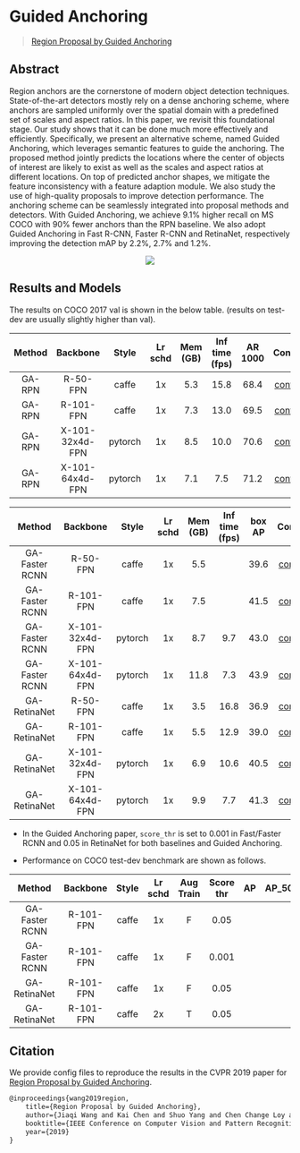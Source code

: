 # Guided Anchoring

> [Region Proposal by Guided Anchoring](https://arxiv.org/abs/1901.03278)

<!-- [ALGORITHM] -->

## Abstract

Region anchors are the cornerstone of modern object detection techniques. State-of-the-art detectors mostly rely on a dense anchoring scheme, where anchors are sampled uniformly over the spatial domain with a predefined set of scales and aspect ratios. In this paper, we revisit this foundational stage. Our study shows that it can be done much more effectively and efficiently. Specifically, we present an alternative scheme, named Guided Anchoring, which leverages semantic features to guide the anchoring. The proposed method jointly predicts the locations where the center of objects of interest are likely to exist as well as the scales and aspect ratios at different locations. On top of predicted anchor shapes, we mitigate the feature inconsistency with a feature adaption module. We also study the use of high-quality proposals to improve detection performance. The anchoring scheme can be seamlessly integrated into proposal methods and detectors. With Guided Anchoring, we achieve 9.1% higher recall on MS COCO with 90% fewer anchors than the RPN baseline. We also adopt Guided Anchoring in Fast R-CNN, Faster R-CNN and RetinaNet, respectively improving the detection mAP by 2.2%, 2.7% and 1.2%.

<div align=center>
<img src="https://user-images.githubusercontent.com/40661020/143891529-4c178948-c3fd-4543-ae6e-bb2aa3c8147e.png"/>
</div>

## Results and Models

The results on COCO 2017 val is shown in the below table. (results on test-dev are usually slightly higher than val).

| Method |    Backbone     |  Style  | Lr schd | Mem (GB) | Inf time (fps) | AR 1000 |                    Config                    |                                                                                                                                                                               Download                                                                                                                                                                                |
| :----: | :-------------: | :-----: | :-----: | :------: | :------------: | :-----: | :------------------------------------------: | :-------------------------------------------------------------------------------------------------------------------------------------------------------------------------------------------------------------------------------------------------------------------------------------------------------------------------------------------------------------------: |
| GA-RPN |    R-50-FPN     |  caffe  |   1x    |   5.3    |      15.8      |  68.4   | [config](./ga-rpn_r50-caffe_fpn_1x_coco.py)  |   [model](https://pub-ed9ed750ddcc469da251e2d1a2cea382.r2.dev/mmdetection/v2.0/guided_anchoring/ga_rpn_r50_caffe_fpn_1x_coco/ga_rpn_r50_caffe_fpn_1x_coco_20200531-899008a6.pth) \| [log](https://pub-ed9ed750ddcc469da251e2d1a2cea382.r2.dev/mmdetection/v2.0/guided_anchoring/ga_rpn_r50_caffe_fpn_1x_coco/ga_rpn_r50_caffe_fpn_1x_coco_20200531_011819.log.json)   |
| GA-RPN |    R-101-FPN    |  caffe  |   1x    |   7.3    |      13.0      |  69.5   | [config](./ga-rpn_r101-caffe_fpn_1x_coco.py) | [model](https://pub-ed9ed750ddcc469da251e2d1a2cea382.r2.dev/mmdetection/v2.0/guided_anchoring/ga_rpn_r101_caffe_fpn_1x_coco/ga_rpn_r101_caffe_fpn_1x_coco_20200531-ca9ba8fb.pth) \| [log](https://pub-ed9ed750ddcc469da251e2d1a2cea382.r2.dev/mmdetection/v2.0/guided_anchoring/ga_rpn_r101_caffe_fpn_1x_coco/ga_rpn_r101_caffe_fpn_1x_coco_20200531_011812.log.json) |
| GA-RPN | X-101-32x4d-FPN | pytorch |   1x    |   8.5    |      10.0      |  70.6   | [config](./ga-rpn_x101-32x4d_fpn_1x_coco.py) | [model](https://pub-ed9ed750ddcc469da251e2d1a2cea382.r2.dev/mmdetection/v2.0/guided_anchoring/ga_rpn_x101_32x4d_fpn_1x_coco/ga_rpn_x101_32x4d_fpn_1x_coco_20200220-c28d1b18.pth) \| [log](https://pub-ed9ed750ddcc469da251e2d1a2cea382.r2.dev/mmdetection/v2.0/guided_anchoring/ga_rpn_x101_32x4d_fpn_1x_coco/ga_rpn_x101_32x4d_fpn_1x_coco_20200220_221326.log.json) |
| GA-RPN | X-101-64x4d-FPN | pytorch |   1x    |   7.1    |      7.5       |  71.2   | [config](./ga-rpn_x101-64x4d_fpn_1x_coco.py) | [model](https://pub-ed9ed750ddcc469da251e2d1a2cea382.r2.dev/mmdetection/v2.0/guided_anchoring/ga_rpn_x101_64x4d_fpn_1x_coco/ga_rpn_x101_64x4d_fpn_1x_coco_20200225-3c6e1aa2.pth) \| [log](https://pub-ed9ed750ddcc469da251e2d1a2cea382.r2.dev/mmdetection/v2.0/guided_anchoring/ga_rpn_x101_64x4d_fpn_1x_coco/ga_rpn_x101_64x4d_fpn_1x_coco_20200225_152704.log.json) |

|     Method     |    Backbone     |  Style  | Lr schd | Mem (GB) | Inf time (fps) | box AP |                        Config                        |                                                                                                                                                                                                Download                                                                                                                                                                                                 |
| :------------: | :-------------: | :-----: | :-----: | :------: | :------------: | :----: | :--------------------------------------------------: | :-----------------------------------------------------------------------------------------------------------------------------------------------------------------------------------------------------------------------------------------------------------------------------------------------------------------------------------------------------------------------------------------------------: |
| GA-Faster RCNN |    R-50-FPN     |  caffe  |   1x    |   5.5    |                |  39.6  | [config](./ga-faster-rcnn_r50-caffe_fpn_1x_coco.py)  |          [model](https://pub-ed9ed750ddcc469da251e2d1a2cea382.r2.dev/mmdetection/v2.0/guided_anchoring/ga_faster_r50_caffe_fpn_1x_coco/ga_faster_r50_caffe_fpn_1x_coco_20200702_000718-a11ccfe6.pth) \| [log](https://pub-ed9ed750ddcc469da251e2d1a2cea382.r2.dev/mmdetection/v2.0/guided_anchoring/ga_faster_r50_caffe_fpn_1x_coco/ga_faster_r50_caffe_fpn_1x_coco_20200702_000718.log.json)           |
| GA-Faster RCNN |    R-101-FPN    |  caffe  |   1x    |   7.5    |                |  41.5  | [config](./ga-faster-rcnn_r101-caffe_fpn_1x_coco.py) | [model](https://pub-ed9ed750ddcc469da251e2d1a2cea382.r2.dev/mmdetection/v2.0/guided_anchoring/ga_faster_r101_caffe_fpn_1x_coco/ga_faster_r101_caffe_fpn_1x_coco_bbox_mAP-0.415_20200505_115528-fb82e499.pth) \| [log](https://pub-ed9ed750ddcc469da251e2d1a2cea382.r2.dev/mmdetection/v2.0/guided_anchoring/ga_faster_r101_caffe_fpn_1x_coco/ga_faster_r101_caffe_fpn_1x_coco_20200505_115528.log.json) |
| GA-Faster RCNN | X-101-32x4d-FPN | pytorch |   1x    |   8.7    |      9.7       |  43.0  | [config](./ga-faster-rcnn_x101-32x4d_fpn_1x_coco.py) |            [model](https://pub-ed9ed750ddcc469da251e2d1a2cea382.r2.dev/mmdetection/v2.0/guided_anchoring/ga_faster_x101_32x4d_fpn_1x_coco/ga_faster_x101_32x4d_fpn_1x_coco_20200215-1ded9da3.pth) \| [log](https://pub-ed9ed750ddcc469da251e2d1a2cea382.r2.dev/mmdetection/v2.0/guided_anchoring/ga_faster_x101_32x4d_fpn_1x_coco/ga_faster_x101_32x4d_fpn_1x_coco_20200215_184547.log.json)            |
| GA-Faster RCNN | X-101-64x4d-FPN | pytorch |   1x    |   11.8   |      7.3       |  43.9  | [config](./ga-faster-rcnn_x101-64x4d_fpn_1x_coco.py) |            [model](https://pub-ed9ed750ddcc469da251e2d1a2cea382.r2.dev/mmdetection/v2.0/guided_anchoring/ga_faster_x101_64x4d_fpn_1x_coco/ga_faster_x101_64x4d_fpn_1x_coco_20200215-0fa7bde7.pth) \| [log](https://pub-ed9ed750ddcc469da251e2d1a2cea382.r2.dev/mmdetection/v2.0/guided_anchoring/ga_faster_x101_64x4d_fpn_1x_coco/ga_faster_x101_64x4d_fpn_1x_coco_20200215_104455.log.json)            |
|  GA-RetinaNet  |    R-50-FPN     |  caffe  |   1x    |   3.5    |      16.8      |  36.9  |  [config](./ga-retinanet_r50-caffe_fpn_1x_coco.py)   |        [model](https://pub-ed9ed750ddcc469da251e2d1a2cea382.r2.dev/mmdetection/v2.0/guided_anchoring/ga_retinanet_r50_caffe_fpn_1x_coco/ga_retinanet_r50_caffe_fpn_1x_coco_20201020-39581c6f.pth) \| [log](https://pub-ed9ed750ddcc469da251e2d1a2cea382.r2.dev/mmdetection/v2.0/guided_anchoring/ga_retinanet_r50_caffe_fpn_1x_coco/ga_retinanet_r50_caffe_fpn_1x_coco_20201020_225450.log.json)        |
|  GA-RetinaNet  |    R-101-FPN    |  caffe  |   1x    |   5.5    |      12.9      |  39.0  |  [config](./ga-retinanet_r101-caffe_fpn_1x_coco.py)  |      [model](https://pub-ed9ed750ddcc469da251e2d1a2cea382.r2.dev/mmdetection/v2.0/guided_anchoring/ga_retinanet_r101_caffe_fpn_1x_coco/ga_retinanet_r101_caffe_fpn_1x_coco_20200531-6266453c.pth) \| [log](https://pub-ed9ed750ddcc469da251e2d1a2cea382.r2.dev/mmdetection/v2.0/guided_anchoring/ga_retinanet_r101_caffe_fpn_1x_coco/ga_retinanet_r101_caffe_fpn_1x_coco_20200531_012847.log.json)      |
|  GA-RetinaNet  | X-101-32x4d-FPN | pytorch |   1x    |   6.9    |      10.6      |  40.5  |  [config](./ga-retinanet_x101-32x4d_fpn_1x_coco.py)  |      [model](https://pub-ed9ed750ddcc469da251e2d1a2cea382.r2.dev/mmdetection/v2.0/guided_anchoring/ga_retinanet_x101_32x4d_fpn_1x_coco/ga_retinanet_x101_32x4d_fpn_1x_coco_20200219-40c56caa.pth) \| [log](https://pub-ed9ed750ddcc469da251e2d1a2cea382.r2.dev/mmdetection/v2.0/guided_anchoring/ga_retinanet_x101_32x4d_fpn_1x_coco/ga_retinanet_x101_32x4d_fpn_1x_coco_20200219_223025.log.json)      |
|  GA-RetinaNet  | X-101-64x4d-FPN | pytorch |   1x    |   9.9    |      7.7       |  41.3  |  [config](./ga-retinanet_x101-64x4d_fpn_1x_coco.py)  |      [model](https://pub-ed9ed750ddcc469da251e2d1a2cea382.r2.dev/mmdetection/v2.0/guided_anchoring/ga_retinanet_x101_64x4d_fpn_1x_coco/ga_retinanet_x101_64x4d_fpn_1x_coco_20200226-ef9f7f1f.pth) \| [log](https://pub-ed9ed750ddcc469da251e2d1a2cea382.r2.dev/mmdetection/v2.0/guided_anchoring/ga_retinanet_x101_64x4d_fpn_1x_coco/ga_retinanet_x101_64x4d_fpn_1x_coco_20200226_221123.log.json)      |

- In the Guided Anchoring paper, `score_thr` is set to 0.001 in Fast/Faster RCNN and 0.05 in RetinaNet for both baselines and Guided Anchoring.

- Performance on COCO test-dev benchmark are shown as follows.

|     Method     | Backbone  | Style | Lr schd | Aug Train | Score thr | AP  | AP_50 | AP_75 | AP_small | AP_medium | AP_large | Download |
| :------------: | :-------: | :---: | :-----: | :-------: | :-------: | :-: | :---: | :---: | :------: | :-------: | :------: | :------: |
| GA-Faster RCNN | R-101-FPN | caffe |   1x    |     F     |   0.05    |     |       |       |          |           |          |          |
| GA-Faster RCNN | R-101-FPN | caffe |   1x    |     F     |   0.001   |     |       |       |          |           |          |          |
|  GA-RetinaNet  | R-101-FPN | caffe |   1x    |     F     |   0.05    |     |       |       |          |           |          |          |
|  GA-RetinaNet  | R-101-FPN | caffe |   2x    |     T     |   0.05    |     |       |       |          |           |          |          |

## Citation

We provide config files to reproduce the results in the CVPR 2019 paper for [Region Proposal by Guided Anchoring](https://arxiv.org/abs/1901.03278).

```latex
@inproceedings{wang2019region,
    title={Region Proposal by Guided Anchoring},
    author={Jiaqi Wang and Kai Chen and Shuo Yang and Chen Change Loy and Dahua Lin},
    booktitle={IEEE Conference on Computer Vision and Pattern Recognition},
    year={2019}
}
```
